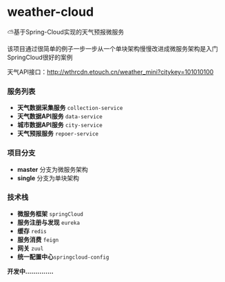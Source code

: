 # weather-cloud
    
  ⛅基于Spring-Cloud实现的天气预报微服务
  
  该项目通过很简单的例子一步一步从一个单块架构慢慢改进成微服务架构是入门SpringCloud很好的案例
  
  天气API接口：http://wthrcdn.etouch.cn/weather_mini?citykey=101010100

### 服务列表

   - **天气数据采集服务** `collection-service` 
   - **天气数据API服务**  `data-service`
   - **城市数据API服务**  `city-service`
   - **天气预报服务**     `repoer-service`

### 项目分支

   - **master** 分支为微服务架构
   - **single** 分支为单块架构

### 技术栈

   - **微服务框架**  `springCloud`
   - **服务注册与发现** `eureka`
   - **缓存** `redis`
   - **服务消费**   `feign`
   - **网关** `zuul`
   - **统一配置中心**`springcloud-config`
   
**开发中..............**
    